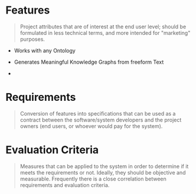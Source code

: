
# Features
> Project attributes that are of interest at the end user level; should be formulated in less technical terms, and more intended for "marketing" purposes.

- Works with any Ontology

- Generates Meaningful Knowledge Graphs from freeform Text

- 

# Requirements
> Conversion of features into specifications that can be used as a contract between the software/system developers and the project owners (end users, or whoever would pay for the system).



# Evaluation Criteria
> Measures that can be applied to the system in order to determine if it meets the requirements or not. Ideally, they should be objective and measurable. Frequently there is a close correlation between requirements and evaluation criteria. 
